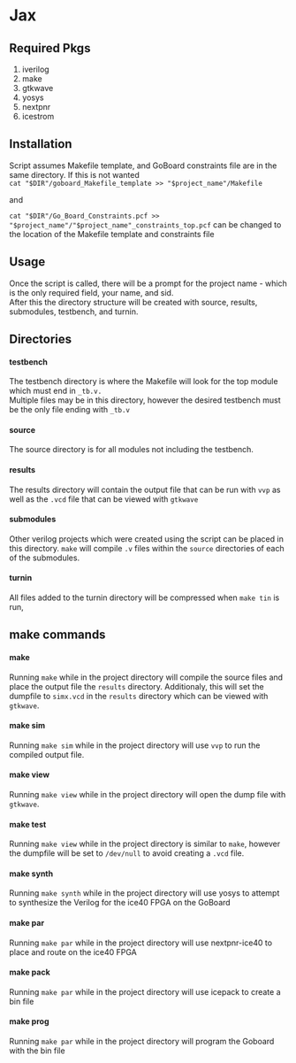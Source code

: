 # Jax
## Required Pkgs  
1. iverilog  
2. make  
3. gtkwave
4. yosys
4. nextpnr
5. icestrom


## Installation  
Script assumes Makefile template, and GoBoard constraints file are in the same directory. If this is not wanted  
`cat "$DIR"/goboard_Makefile_template >> "$project_name"/Makefile`

and

 `cat "$DIR"/Go_Board_Constraints.pcf >> "$project_name"/"$project_name"_constraints_top.pcf`
can be changed to the location of the Makefile template and constraints file

## Usage  
Once the script is called, there will be a prompt for the project name - which is the only required field, your name, and sid.  
After this the directory structure will be created with source, results, submodules, testbench, and turnin.

## Directories
#### testbench
The testbench directory is where the Makefile will look for the top module which must end in `_tb.v.`  
Multiple files may be in this directory, however the desired testbench must be the only file ending with `_tb.v`
#### source
The source directory is for all modules not including the testbench.  
#### results
The results directory will contain the output file that can be run with `vvp` as well as the `.vcd` file that can be viewed with `gtkwave`
#### submodules
Other verilog projects which were created using the script can be placed in this directory. `make` will compile `.v` files within the `source` directories of each of the submodules.
#### turnin
All files added to the turnin directory will be compressed when `make tin` is run,

## make commands
#### make
Running `make` while in the project directory will compile the source files and place the output file the `results` directory. Additionaly, this will set the dumpfile to `simx.vcd` in the `results` directory which can be viewed with `gtkwave`.

#### make sim
Running `make sim` while in the project directory will use `vvp` to run the compiled output file.

#### make view
Running `make view` while in the project directory will open the dump file with `gtkwave`.

#### make test
Running `make view` while in the project directory is similar to `make`, however the dumpfile will be set to `/dev/null` to avoid creating a `.vcd` file.

#### make synth
Running `make synth` while in the project directory will use yosys to attempt to synthesize the Verilog for the ice40 FPGA on the GoBoard

#### make par
Running `make par` while in the project directory will use nextpnr-ice40 to place and route on the ice40 FPGA

#### make pack 
Running `make par` while in the project directory will use icepack to create a bin file

#### make prog
Running `make par` while in the project directory will program the Goboard with the bin file
